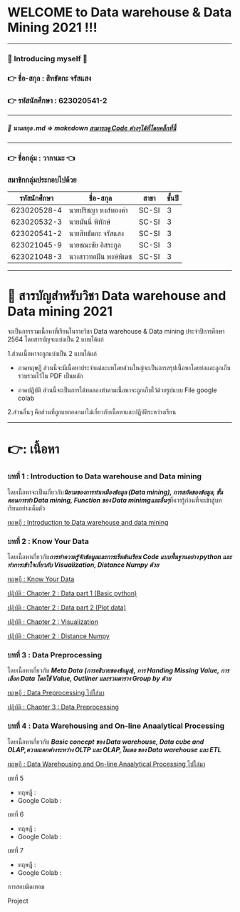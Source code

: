 # WELCOME to Data warehouse &amp; Data Mining 2021 !!!

***
### :beginner: Introducing myself :beginner:
### :point_right: ชื่อ-สกุล : สิทธัตกะ จรัสแสง 
### :point_right: รหัสนักศึกษา : 623020541-2

*** 

##### :beginner: นามสกุล .md => makedown [สามารถดู Code ต่างๆได้ที่โดยคลิ้กที่นี้](https://github.com/adam-p/markdown-here/wiki/Markdown-Cheatsheet)

***

### :point_right: ชื่อกลุ่ม : วากาเมะ :point_left:
### สมาชิกกลุ่มประกอบไปด้วย
| รหัสนักศึกษา | ชื่อ-สกุล | สาขา | ชั้นปี |
| ----------- | ----------- |----------- |----------- |
| 623020528-4 | นายปริชญา หงส์ทองคำ | SC-SI | 3 |
| 623020532-3 | นายมันนี่ พิทักษ์ | SC-SI | 3 |
| 623020541-2 | นายสิทธัตกะ จรัสแสง | SC-SI | 3 |
| 623021045-9 | นายชณะชัย อิสระกูล | SC-SI | 3 |
| 623021048-3 | นางสาวทอฝัน พงษ์พิเดช | SC-SI | 3 |

***

# :beginner: สารบัญสำหรับวิชา Data warehouse and Data mining 2021
จะเป็นการรวมเนื้อหาที่เรียนในรายวิชา Data warehouse & Data mining ประจำปีการศึกษา 2564 โดยสารบัญจะแบ่งเป็น 2 แบบได้แก่

1.ส่วนเนื้อหาจะถูกแบ่งเป็น 2 แบบได้แก่

  * ภาคทฤษฎี ส่วนนี้จะมีเนื้อหาประจำแต่ละบทโดยส่วนใหญ่จะเป็นการสรุปเนื้อหาโดยย่อและถูกเก็บรวบรวมไว้ใน PDF เป็นหลัก
  
  * ภาคปฎิบัติ ส่วนนี้จะเป็นการได้ทดลองทำตามเนื้อหาจะถูกเก็บไว้ด้วยรูปแบบ File google colab
  
2.ส่วนอื่นๆ คือส่วนที่ถูกแยกออกมาไม่เกี่ยวกับเนื้อหาและปฎิบัติระหว่างเรียน

***
# 👉: เนื้อหา
### บทที่ 1 : Introduction to Data warehouse and Data mining

โดยเนื้อหาจะเป็นเกี่ยวกับ***นิยามของการทำเหมืองข้อมูล (Data mining), การสกัดของข้อมูล, ขั้นตอนการทำ Data mining, Function ของ Data minimgและอื่นๆ***ที่ควรรู้ก่อนที่จะเข้าสู่บทเรียนอย่างเด็มตัว

[ทฤษฎี : Introduction to Data warehouse and data mining](https://github.com/sitthatkaja/DWDM21/blob/main/HW1)


### บทที่ 2 : Know Your Data

โดยเนื้อหาเกี่ยวกับ***การทำความรู้จักข้อมูลและการเริ่มต้นเรียน Code แบบพื้นฐานอย่าง python และทำการเข้าใจเกี่ยวกับ Visualization, Distance Numpy ด้วย***

[ทฤษฎี : Know Your Data](https://github.com/sitthatkaja/DWDM21/blob/main/HW2_1.ipynb)

[ปฎิบัติ : Chapter 2 : Data part 1 (Basic python)](https://github.com/sitthatkaja/DWDM21/blob/main/DATA101(Chapter2).ipynb)

[ปฎิบัติ : Chapter 2 : Data part 2 (Plot data)](https://github.com/sitthatkaja/DWDM21/blob/main/Data102(Chapter_2).ipynb)

[ปฎิบัติ : Chapter 2 : Visualization](https://github.com/sitthatkaja/DWDM21/blob/main/Data_Visualization.ipynb)

[ปฎิบัติ : Chapter 2 : Distance Numpy](https://github.com/sitthatkaja/DWDM21/blob/main/Distance_Numpy.ipynb)

### บทที่ 3 : Data Preprocessing

โดยเนื้อหาเกี่ยวกับ ***Meta Data (การอธิบายของข้อมูล), การ Handing Missing Value, การเลือก Data โดยใช้ Value, Outliner และรวมตาราง Group by ด้วย***

[ทฤษฎี : Data Preprocessing ไปใส่มา]()

[ปฎิบัติ : Chapter 3 : Data Preprocessing](https://github.com/sitthatkaja/DWDM21/blob/main/Data_Preprocessing(Chapter_3).ipynb)

### บทที่ 4 :  Data Warehousing and On-line Anaalytical Processing 

โดยเนื้อหาเกี่ยวกับ ***Basic concept ของ Data warehouse, Data cube and OLAP,ความแตกต่างระหว่าง OLTP และ OLAP,โมเดล ของ Data warehouse และ ETL***

[ทฤษฎี : Data Warehousing and On-line Anaalytical Processing  ไปใส่มา]()

บทที่ 5
- ทฤษฎี :
- Google Colab :

บทที่ 6
- ทฤษฎี :
- Google Colab :

บทที่ 7
- ทฤษฎี :
- Google Colab :

การสอบมิดเทอม

Project
